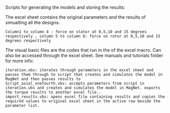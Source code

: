 Scripts for generating the models and storing the results:


  The excel sheet contains the original parameters and the results of simualting all the designs:
  
    Column1 to column 4 : force on stator at 0,5,10 and 15 degrees respectively , column 5 to column 8: force on rotor at 0,5,10 and 15 degrees respectively
    
    
  The visual basic files are the codes that run in the of the excel macro. Can also be accessed through the excel sheet. See manuals and tutorials folder for more info:
  
    iteration.vbs: iterates through parameters in the excel sheet and passes them through to script that creates and simulates the model in MagNet and then passes results to 
    Script_axial_onefourth.vbs: accepts parameters from script in iteration.vbs and creates and simulates the model in MagNet. exports the torque results to another excel file..
    import_results.vbs: opens excel file containing results and copies the required values to original excel sheet in the active row beside the parameter list.
